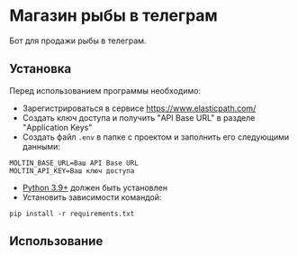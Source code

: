 # Магазин рыбы в телеграм
Бот для продажи рыбы в телеграм.

## Установка
Перед использованием программы необходимо:
- Зарегистрироваться в сервисе https://www.elasticpath.com/
- Создать ключ доступа и получить "API Base URL" в разделе "Application Keys"
- Создать файл `.env` в папке с проектом и заполнить его следующими данными:
```commandline
MOLTIN_BASE_URL=Ваш API Base URL
MOLTIN_API_KEY=Ваш ключ доступа
```
- [Python 3.9+](https://www.python.org/downloads/) должен быть установлен
- Установить зависимости командой:
```commandline
pip install -r requirements.txt
```

## Использование